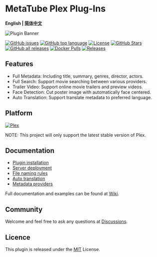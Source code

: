 # MetaTube Plex Plug-Ins

**English | [简体中文](./README_ZH.md)**

![Plugin Banner](https://metatube-community.github.io/images/banner-dark.png)

[![GitHub issues](https://img.shields.io/github/issues/metatube-community/metatube-plex-plugins?logo=github)](https://github.com/metatube-community/metatube-plex-plugins/issues)
[![GitHub top language](https://img.shields.io/github/languages/top/metatube-community/metatube-plex-plugins?color=%23FFD43B&label=Python&logo=python)](https://github.com/metatube-community/metatube-plex-plugins/search?l=python)
[![License](https://img.shields.io/github/license/metatube-community/metatube-plex-plugins)](https://github.com/metatube-community/metatube-plex-plugins/blob/main/LICENSE)
[![GitHub Stars](https://img.shields.io/github/stars/metatube-community/jellyfin-plugin-metatube?style=flat)](https://github.com/metatube-community/jellyfin-plugin-metatube)
[![GitHub all releases](https://img.shields.io/github/downloads/metatube-community/metatube-plex-plugins/total)](https://github.com/metatube-community/metatube-plex-plugins)
[![Docker Pulls](https://img.shields.io/docker/pulls/metatube/metatube-server?logo=docker)](https://hub.docker.com/r/metatube/metatube-server)
[![Releases](https://img.shields.io/github/v/release/metatube-community/metatube-plex-plugins?display_name=release&logo=smartthings)](https://github.com/metatube-community/metatube-plex-plugins/releases)

## Features

- Full Metadata: Including title, summary, genres, director, actors.
- Full Search: Support movie searching between various providers.
- Trailer Video: Support online movie trailers and preview videos.
- Face Detection: Cut poster image with automatically face centered.
- Auto Translation: Support translate metadata to preferred language.

## Platform

[![Plex](https://img.shields.io/static/v1?color=%23E5A00D&style=for-the-badge&label=Plex&logo=data:image/svg+xml;base64,PHN2ZyB4bWxucz0iaHR0cDovL3d3dy53My5vcmcvMjAwMC9zdmciIHZpZXdCb3g9IjAgMCA1MTIgNTEyIj48cmVjdCB3aWR0aD0iNTEyIiBoZWlnaHQ9IjUxMiIgcng9IjE1JSIgZmlsbD0iIzI4MmEyZCIvPjxwYXRoIGQ9Ik0yNTYgNzBIMTQ4bDEwOCAxODYtMTA4IDE4NmgxMDhsMTA4LTE4NnoiIGZpbGw9IiNlNWEwMGQiLz48L3N2Zz4=&message=stable)](https://www.plex.tv/)

NOTE: This project will only support the latest stable version of Plex.

## Documentation

- [Plugin installation](https://metatube-community.github.io/wiki/plugin-installation/)
- [Server deployment](https://metatube-community.github.io/wiki/server-deployment/)
- [File naming rules](https://metatube-community.github.io/wiki/naming-rules/)
- [Auto translation](https://metatube-community.github.io/wiki/auto-translation/)
- [Metadata providers](https://metatube-community.github.io/wiki/metadata-providers/)

Full documentation and examples can be found at [Wiki](https://metatube-community.github.io/wiki/).

## Community

Welcome and feel free to ask any questions at [Discussions](https://github.com/metatube-community/metatube-plex-plugins/discussions).

## Licence

This plugin is released under the [MIT](https://github.com/metatube-community/metatube-plex-plugins/blob/main/LICENSE) License.
